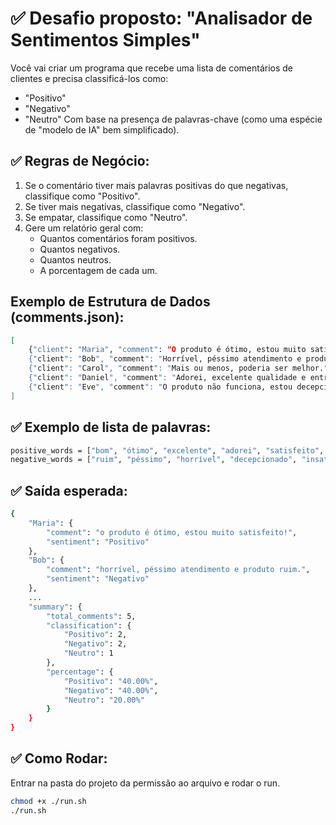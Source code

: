 # ✅ Desafio proposto: "Analisador de Sentimentos Simples"
Você vai criar um programa que recebe uma lista de comentários de clientes e precisa classificá-los como:
- "Positivo"
- "Negativo"
- "Neutro"
Com base na presença de palavras-chave (como uma espécie de "modelo de IA" bem simplificado).

## ✅ Regras de Negócio:
1. Se o comentário tiver mais palavras positivas do que negativas, classifique como "Positivo".
2. Se tiver mais negativas, classifique como "Negativo".
3. Se empatar, classifique como "Neutro".
4. Gere um relatório geral com:
    - Quantos comentários foram positivos.
    - Quantos negativos.
    - Quantos neutros.
    - A porcentagem de cada um.

##  Exemplo de Estrutura de Dados (comments.json):
```bash
[
    {"client": "Maria", "comment": "O produto é ótimo, estou muito satisfeito!"},
    {"client": "Bob", "comment": "Horrível, péssimo atendimento e produto ruim."},
    {"client": "Carol", "comment": "Mais ou menos, poderia ser melhor."},
    {"client": "Daniel", "comment": "Adorei, excelente qualidade e entrega rápida!"},
    {"client": "Eve", "comment": "O produto não funciona, estou decepcionado."}
]
```

## ✅ Exemplo de lista de palavras:
```bash
positive_words = ["bom", "ótimo", "excelente", "adorei", "satisfeito", "gostei", "maravilhoso", "perfeito", "recomendo"]
negative_words = ["ruim", "péssimo", "horrível", "decepcionado", "insatisfeito", "demorado", "não funciona", "fraco", "desagradável"]
```

## ✅ Saída esperada:
```bash
{
    "Maria": {
        "comment": "o produto é ótimo, estou muito satisfeito!",
        "sentiment": "Positivo"
    },
    "Bob": {
        "comment": "horrível, péssimo atendimento e produto ruim.",
        "sentiment": "Negativo"
    },
    ...
    "summary": {
        "total_comments": 5,
        "classification": {
            "Positivo": 2,
            "Negativo": 2,
            "Neutro": 1
        },
        "percentage": {
            "Positivo": "40.00%",
            "Negativo": "40.00%",
            "Neutro": "20.00%"
        }
    }
}

```

## ✅ Como Rodar: 
Entrar na pasta do projeto da permissão ao arquivo e rodar o run.
```bash
chmod +x ./run.sh
./run.sh